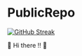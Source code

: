 # PublicRepo
[![GitHub Streak](http://github-readme-streak-stats.herokuapp.com?user=thayorch&theme=iceberg&hide_border=true)](https://git.io/streak-stats)

<div align-item='center'>
    <p>🥶 Hi there !! 🥶</p>

</div>